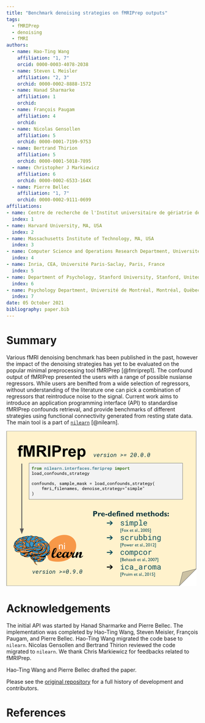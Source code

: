 ```yaml
---
title: "Benchmark denoising strategies on fMRIPrep outputs"
tags:
  - fMRIPrep
  - denoising
  - fMRI
authors:
  - name: Hao-Ting Wang
    affiliation: "1, 7"
    orcid: 0000-0003-4078-2038
  - name: Steven L Meisler
    affiliation: "2, 3"
    orchid: 0000-0002-8888-1572
  - name: Hanad Sharmarke
    affiliation: 1
    orchid:
  - name: François Paugam
    affiliation: 4
    orchid:
  - name: Nicolas Gensollen
    affiliation: 5
    orchid: 0000-0001-7199-9753
  - name: Bertrand Thirion
    affiliation: 5
    orchid: 0000-0001-5018-7895
  - name: Christopher J Markiewicz
    affiliation: 6
    orchid: 0000-0002-6533-164X
  - name: Pierre Bellec
    affiliation: "1, 7"
    orchid: 0000-0002-9111-0699
affiliations:
- name: Centre de recherche de l'Institut universitaire de gériatrie de Montréal (CRIUGM), Montréal, Québec, Canada
  index: 1
- name: Harvard University, MA, USA
  index: 2
- name: Massachusetts Institute of Technology, MA, USA
  index: 3
- name: Computer Science and Operations Research Department, Université de Montréal, Montréal, Québec, Canada
  index: 4
- name: Inria, CEA, Université Paris-Saclay, Paris, France
  index: 5
- name: Department of Psychology, Stanford University, Stanford, United States
  index: 6
- name: Psychology Department, Université de Montréal, Montréal, Québec, Canada
  index: 7
date: 05 October 2021
bibliography: paper.bib
---
```


# Summary

Various fMRI denoising benchmark has been published in the past, 
however the impact of the denoising strategies has yet to be evaluated on the popular minimal preprocessing tool fMRIPrep [@fmriprep1].
The confound output of fMRIPrep presented the users with a range of possible nusianse regressors.
While users are benifted from a wide selection of regressors, 
without understanding of the literature one can pick a combination of regressors that reintroduce noise to the signal.
Current work aims to introduce an application programming interface (API) to standardise fMRIPrep confounds retrieval,
and provide benchmarks of different strategies using functional connectivity generated from resting state data.
The main tool is a part of 
[`nilearn`](https://nilearn.github.io/stable/modules/generated/nilearn.interfaces.fmriprep.load_confounds.html#nilearn.interfaces.fmriprep.load_confounds) [@nilearn].

![A graphical representation of tools and methods implemented in NiMARE.\label{top_level_fig}](./content/images/api_summary.png)

# Acknowledgements

The initial API was started by Hanad Sharmarke and Pierre Bellec.
The implementation was completed by Hao-Ting Wang, Steven Meisler, François Paugam, and Pierre Bellec.
Hao-Ting Wang migrated the code base to `nilearn`.
Nicolas Gensollen and Bertrand Thirion reviewed the code migrated to `nilearn`.
We thank Chris Markiewicz for feedbacks related to fMRIPrep.

Hao-Ting Wang and Pierre Bellec drafted the paper.

Please see the [original repository](https://github.com/SIMEXP/load_confounds#contributors-) for a full history of development and contributors.

<!-- Funding -->

# References
